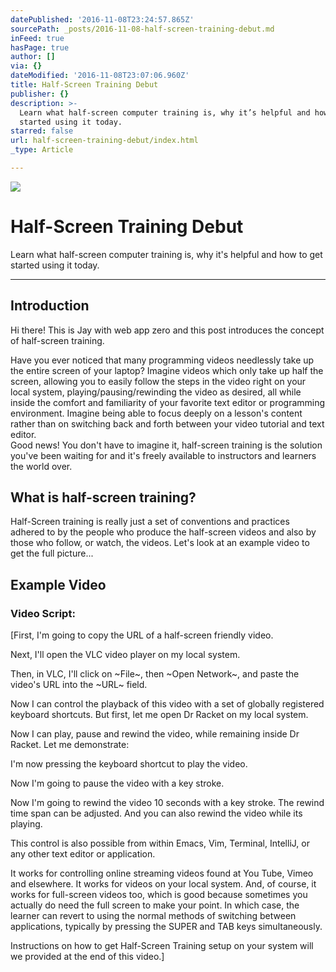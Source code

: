```yaml
---
datePublished: '2016-11-08T23:24:57.865Z'
sourcePath: _posts/2016-11-08-half-screen-training-debut.md
inFeed: true
hasPage: true
author: []
via: {}
dateModified: '2016-11-08T23:07:06.960Z'
title: Half-Screen Training Debut
publisher: {}
description: >-
  Learn what half-screen computer training is, why it’s helpful and how to get
  started using it today.
starred: false
url: half-screen-training-debut/index.html
_type: Article

---
```

![](https://the-grid-user-content.s3-us-west-2.amazonaws.com/b843e4bd-1857-4479-bf41-564ab4d74dc2.jpg)

# Half-Screen Training Debut

Learn what half-screen computer training is, why it's helpful and how to get started using it today.

---

## Introduction

Hi there! This is Jay with web app zero and this post introduces the concept of half-screen training.

Have you ever noticed that many programming videos needlessly take up the entire screen of your laptop? Imagine videos which only take up half the screen, allowing you to easily follow the steps in the video right on your local system, playing/pausing/rewinding the video as desired, all while inside the comfort and familiarity of your favorite text editor or programming environment. Imagine being able to focus deeply on a lesson's content rather than on switching back and forth between your video tutorial and text editor.  
Good news! You don't have to imagine it, half-screen training is the solution you've been waiting for and it's freely available to instructors and learners the world over.

## What is half-screen training?

Half-Screen training is really just a set of conventions and practices adhered to by the people who produce the half-screen videos and also by those who follow, or watch, the videos. Let's look at an example video to get the full picture...

## Example Video

### Video Script:

\[First, I'm going to copy the URL of a half-screen friendly video.

Next, I'll open the VLC video player on my local system.

Then, in VLC, I'll click on ~File~, then ~Open Network~, and paste the video's URL into the ~URL~ field.

Now I can control the playback of this video with a set of globally registered keyboard shortcuts. But first, let me open Dr Racket on my local system.

Now I can play, pause and rewind the video, while remaining inside Dr Racket. Let me demonstrate:

I'm now pressing the keyboard shortcut to play the video.

Now I'm going to pause the video with a key stroke.

Now I'm going to rewind the video 10 seconds with a key stroke. The rewind time span can be adjusted. And you can also rewind the video while its playing.

This control is also possible from within Emacs, Vim, Terminal, IntelliJ, or any other text editor or application.

It works for controlling online streaming videos found at You Tube, Vimeo and elsewhere. It works for videos on your local system. And, of course, it works for full-screen videos too, which is good because sometimes you actually do need the full screen to make your point. In which case, the learner can revert to using the normal methods of switching between applications, typically by pressing the SUPER and TAB keys simultaneously.

Instructions on how to get Half-Screen Training setup on your system will we provided at the end of this video.\]
